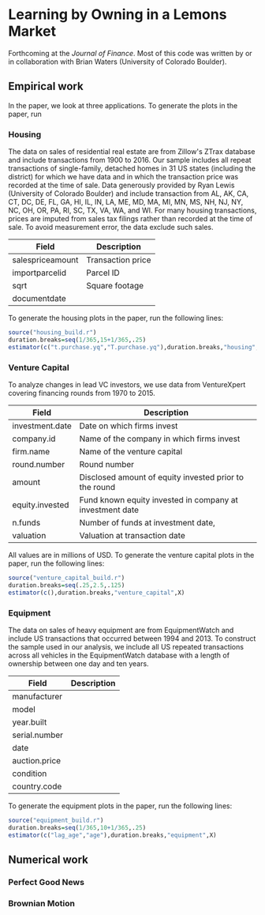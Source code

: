 # Learning by Owning in a Lemons Market

Forthcoming at the  *Journal of Finance*. Most of this code was written by or in collaboration with Brian Waters (University of Colorado Boulder).

## Empirical work
In the paper, we look at three applications. To generate the plots in the paper, run

### Housing 
The data on sales of residential real estate are from Zillow's ZTrax database and include transactions from 1900 to 2016. Our sample includes all repeat transactions of single-family, detached homes in 31 US states (including the district) for which we have data and in which the transaction price was recorded at the time of sale. Data generously provided by Ryan Lewis (University of Colorado Boulder) and include transaction from AL, AK, CA, CT, DC, DE, FL, GA, HI, IL, IN, LA, ME, MD, MA, MI, MN, MS, NH, NJ, NY, NC, OH, OR, PA, RI, SC, TX, VA, WA, and WI. For many housing transactions, prices are imputed from sales tax filings rather than recorded at the time of sale. To avoid measurement error, the data exclude such sales. 

Field | Description
----- | -----------
salespriceamount | Transaction price
importparcelid | Parcel ID
sqrt | Square footage
documentdate |

To generate the housing plots in the paper, run the following lines:

```R
source("housing_build.r")
duration.breaks=seq(1/365,15+1/365,.25)
estimator(c("t.purchase.yq","T.purchase.yq"),duration.breaks,"housing",X)
```

### Venture Capital 
To analyze changes in lead VC investors, we use data from VentureXpert covering financing rounds from 1970 to 2015.


Field | Description
----- | -----------
investment.date | Date on which firms invest
company.id | Name of the company in which firms invest
firm.name | Name of the venture capital
round.number | Round number
amount | Disclosed amount of equity invested prior to the round
equity.invested | Fund known equity invested in company at investment date 
n.funds | Number of funds at investment date,
valuation | Valuation at transaction date 

All values are in millions of USD. To generate the venture capital plots in the paper, run the following lines:

```R
source("venture_capital_build.r")
duration.breaks=seq(.25,2.5,.125)
estimator(c(),duration.breaks,"venture_capital",X)
```

### Equipment

The data on sales of heavy equipment are from EquipmentWatch and include US transactions that occurred between 1994 and 2013. To construct the sample used in our analysis, we include all US repeated transactions across all vehicles in the EquipmentWatch database with a length of ownership between one day and ten years. 

Field | Description
----- | -----------
manufacturer | 
model | 
year.built | 
serial.number | 
date | 
auction.price | 
condition | 
country.code | 

To generate the equipment plots in the paper, run the following lines:
```R
source("equipment_build.r")
duration.breaks=seq(1/365,10+1/365,.25)
estimator(c("lag_age","age"),duration.breaks,"equipment",X)
```

## Numerical work

### Perfect Good News

### Brownian Motion

